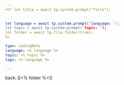```yaml
---
<%* let title = await tp.system.prompt("Title"); 
		
		
let language = await tp.system.prompt('language: ');
let topic = await tp.system.prompt('topic: ');
let folder = await tp.file.folder(true);
%>

type: codingNote
language: <% language %>
topic: <% topic %>
tags: <% language %>

---
```

back: [[<% folder %>]]




